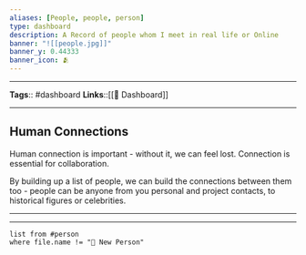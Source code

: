 ```yaml
---
aliases: [People, people, person]
type: dashboard
description: A Record of people whom I meet in real life or Online
banner: "![[people.jpg]]"
banner_y: 0.44333
banner_icon: 🫂
---
```


---
**Tags**:: #dashboard
**Links**::[[📰 Dashboard]]

---
## Human Connections
Human connection is important - without it, we can feel lost. Connection is essential for collaboration.

By building up a list of people, we can build the connections between them too - people can be anyone from you personal and project contacts, to historical figures or celebrities.

---
---

```dataview
list from #person 
where file.name != "👤 New Person"
```
